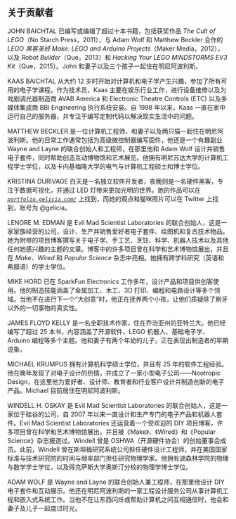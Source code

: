 ## 关于贡献者

JOHN BAICHTAL 已编写或编辑了超过十本书籍，包括获奖作品 *The Cult of LEGO*（No Starch Press，2011），与 Adam Wolf 和 Matthew Beckler 合作的 *LEGO 黑客圣经* *Make: LEGO and Arduino Projects*（Maker Media，2012），以及 *Robot Builder*（Que，2013）和 *Hacking Your LEGO MINDSTORMS EV3 Kit*（Que，2015）。John 和妻子以及三个孩子一起住在明尼阿波利斯。

KAAS BAICHTAL 从大约 12 岁时开始对计算机和电子学产生兴趣，参加了所有可用的电子学课程。作为技术员，Kaas 主要在娱乐行业工作，进行设备维修以及为戏剧调光器制造商 AVAB America 和 Electronic Theatre Controls (ETC) 以及多媒体集成商 BBI Engineering 执行系统安装。自 1998 年以来，Kaas 一直在家中运行自己的服务器，并专注于编写定制代码以解决现实生活中的问题。

MATTHEW BECKLER 是一位计算机工程师，和妻子以及两只猫一起住在明尼阿波利斯。他的日常工作通常包括为高级微控制器编写固件，他还是一个有趣副业 Wayne and Layne 的联合创始人和工程师，在那里他和 Adam Wolf 设计并销售电子套件，同时帮助创造互动博物馆和艺术展览。他拥有明尼苏达大学的计算机工程学士学位，以及卡内基梅隆大学的电气与计算机工程硕士和博士学位。

KRISTINA DURIVAGE 白天是一名独立软件开发者，夜晚则是一名硬件黑客，专注于数据可视化，并通过 LED 灯带来更加光明的世界。她的作品可以在 *[`portfolio.gelicia.com/`](http://portfolio.gelicia.com/)* 上找到，而她的观点和猫咪照片可以在 Twitter 上找到，账号为 @gelicia。

LENORE M. EDMAN 是 Evil Mad Scientist Laboratories 的联合创始人，这是一家家族经营的公司，设计、生产并销售爱好者电子套件、绘图机和复古技术物品。她为附带的项目博客撰写关于电子学、手工艺、烹饪、科学、机器人技术以及其他任何她感兴趣的主题的文章。博客中的许多项目曾在科学和艺术博物馆展出，并且在 *Make*、*Wired* 和 *Popular Science* 杂志中亮相。她拥有跨学科研究（英语和希腊语）的学士学位。

MIKE HORD 已在 SparkFun Electronics 工作多年，设计产品和项目供创客使用。他的制造技能涵盖了金属加工、木工、3D 打印、编程和电路设计等多个领域。当他不在进行下一个“大创意”时，他正在抚养两个小孩，让他们质疑除了刷牙以外的一切事物的真实性。

JAMES FLOYD KELLY 是一名全职技术作家，住在乔治亚州的亚特兰大。他已经编写了超过 25 本书，内容涵盖了开源软件、LEGO 机器人、基础电子学、Arduino 编程等多个主题。他和妻子有两个年幼的儿子，正在表现出制造者的早期迹象。

MICHAEL KRUMPUS 拥有计算机科学硕士学位，并且有 25 年的软件工程经验。他在晚年发现了对电子设计的热情，并成立了一家小型电子公司——Nootropic Design，在这里他为爱好者、设计师、教育者和行业客户设计并制造创新的电子产品。Michael 目前居住在明尼阿波利斯。

WINDELL H. OSKAY 是 Evil Mad Scientist Laboratories 的联合创始人，这是一家位于硅谷的公司，自 2007 年以来一直设计和生产专门的电子产品和机器人套件。Evil Mad Scientist Laboratories 还运营着一个受欢迎的 DIY 项目博客，许多项目曾在科学和艺术博物馆展出，并且被《Make》、《Wired》和《Popular Science》杂志报道过。Windell 曾是 OSHWA（开源硬件协会）的创始董事会成员。此前，Windell 曾在斯坦福研究系统公司担任硬件设计工程师，并在美国国家标准与技术研究院的时间与频率部门担任研究物理学家。他拥有湖森林学院的物理与数学学士学位，以及得克萨斯大学奥斯汀分校的物理学博士学位。

ADAM WOLF 是 Wayne and Layne 的联合创始人兼工程师，在那里他设计 DIY 电子套件和互动展示。他还在明尼阿波利斯的一家工程设计服务公司从事计算机工程和嵌入式系统工作。当他不在让东西闪烁或帮助计算机之间互相通信时，他会和妻子及儿子一起度过时光。

